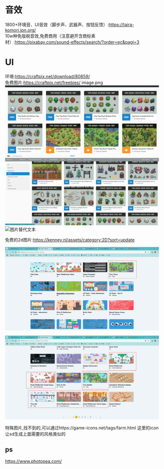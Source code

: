 
# 音效
1800+环境音、UI音效（脚步声、武器声、按钮反馈）:https://taira-komori.jpn.org/  
10w种免版税音效,免费商用（注意避开含商标素 
 材）:https://pixabay.com/sound-effects/search/?order=ec&pagi=3

# UI

环境:https://craftpix.net/download/80859/  
免费图片:https://craftpix.net/freebies/
image.png
![图片替代文本](./imgs/UI.png)
![图片替代文本](./imgs/image.png)
![图片替代文本](./imgs/image1.png)

免费的2d图片:https://kenney.nl/assets/category:2D?sort=update

![图片替代文本](./imgs/kenney.png)

![图片替代文本](./imgs/kenney2.png)

特殊图片,找不到的,可以通过https://game-icons.net/tags/farm.html 这里的icon让sd生成上面需要的风格类似的

## ps

https://www.photopea.com/